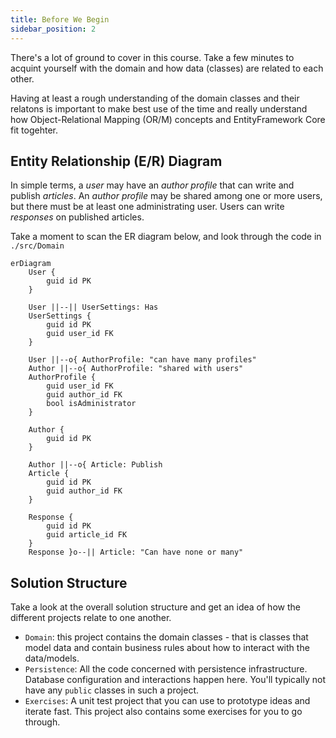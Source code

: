 ```yaml
---
title: Before We Begin
sidebar_position: 2
---
```


There's a lot of ground to cover in this course. Take a few minutes to acquint yourself with the domain and how data (classes) are related to each other.

Having at least a rough understanding of the domain classes and their relatons is important to make best use of the time and really understand how Object-Relational Mapping (OR/M) concepts and EntityFramework Core fit togehter.


## Entity Relationship (E/R) Diagram
In simple terms, a _user_ may have an _author profile_ that can write and publish _articles_. An _author profile_ may be shared among one or more users, but there must be at least one administrating user. Users can write _responses_ on published articles.

Take a moment to scan the ER diagram below, and look through the code in `./src/Domain`

```mermaid
erDiagram
    User {
        guid id PK
    }

    User ||--|| UserSettings: Has
    UserSettings {
        guid id PK
        guid user_id FK
    }

    User ||--o{ AuthorProfile: "can have many profiles"
    Author ||--o{ AuthorProfile: "shared with users"
    AuthorProfile {
        guid user_id FK
        guid author_id FK
        bool isAdministrator
    }

    Author {
        guid id PK
    }

    Author ||--o{ Article: Publish
    Article {
        guid id PK
        guid author_id FK
    }

    Response {
        guid id PK
        guid article_id FK
    }
    Response }o--|| Article: "Can have none or many"
```

## Solution Structure
Take a look at the overall solution structure and get an idea of how the different projects relate to one another.
- `Domain`: this project contains the domain classes - that is classes that model data and contain business rules about how to interact with the data/models.
- `Persistence`: All the code concerned with persistence infrastructure. Database configuration and interactions happen here. You'll typically not have any `public` classes in such a project.
- `Exercises`: A unit test project that you can use to prototype ideas and iterate fast. This project also contains some exercises for you to go through.